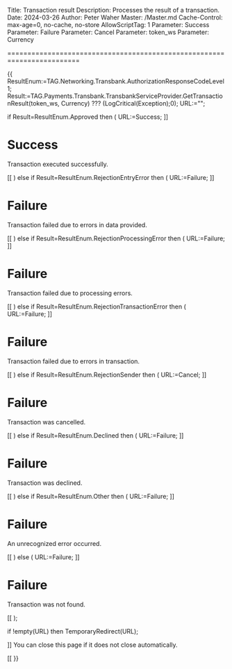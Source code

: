 Title: Transaction result
Description: Processes the result of a transaction.
Date: 2024-03-26
Author: Peter Waher
Master: /Master.md
Cache-Control: max-age=0, no-cache, no-store
AllowScriptTag: 1
Parameter: Success
Parameter: Failure
Parameter: Cancel
Parameter: token_ws
Parameter: Currency

========================================================================

{{
ResultEnum:=TAG.Networking.Transbank.AuthorizationResponseCodeLevel1;
Result:=TAG.Payments.Transbank.TransbankServiceProvider.GetTransactionResult(token_ws, Currency) ??? (LogCritical(Exception);0);
URL:="";

if Result=ResultEnum.Approved then 
(
	URL:=Success;
	]]

Success
==========

Transaction executed successfully.

[[
)
else if Result=ResultEnum.RejectionEntryError then 
(
	URL:=Failure;
	]]

Failure
==========

Transaction failed due to errors in data provided.

[[
)
else if Result=ResultEnum.RejectionProcessingError then 
(
	URL:=Failure;
	]]

Failure
==========

Transaction failed due to processing errors.

[[
)
else if Result=ResultEnum.RejectionTransactionError then 
(
	URL:=Failure;
	]]

Failure
==========

Transaction failed due to errors in transaction.

[[
)
else if Result=ResultEnum.RejectionSender then 
(
	URL:=Cancel;
	]]

Failure
==========

Transaction was cancelled.

[[
)
else if Result=ResultEnum.Declined then 
(
	URL:=Failure;
	]]

Failure
==========

Transaction was declined.

[[
)
else if Result=ResultEnum.Other then 
(
	URL:=Failure;
	]]

Failure
==========

An unrecognized error occurred.

[[
)
else
(
	URL:=Failure;
	]]

Failure
==========

Transaction was not found.

[[
);

if !empty(URL) then TemporaryRedirect(URL);

]]
You can close this page if it does not close automatically.

<script>window.close();</script>

[[
}}